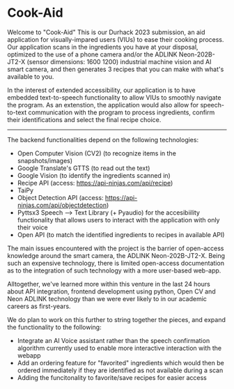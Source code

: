 # Cook-Aid

Welcome to "Cook-Aid"
This is our Durhack 2023 submission, an aid application for visually-impared users (VIUs) to ease their cooking process. Our application scans in the ingredients you have at your disposal, optimized to the use of a phone camera and/or the ADLINK Neon-202B-JT2-X (sensor dimensions: 1600 1200) industrial machine vision and AI smart camera, and then generates 3 recipes that you can make with what's available to you.

In the interest of extended accessibility, our application is to have embedded text-to-speech functionality to allow VIUs to smoothly navigate the program. As an extenstion, the application would also allow for speech-to-text communication with the program to process ingredients, confirm their identifications and select the final recipe choice.

--------
The backend functionalities depend on the following technologies:
- Open Computer Vision (CV2) (to recognize items in the snapshots/images)
- Google Translate's GTTS (to read out the text)
- Google Vision (to identify the ingredients scanned in)
- Recipe API (access: https://api-ninjas.com/api/recipe)
- TaiPy 
- Object Detection API (access: https://api-ninjas.com/api/objectdetection)
- Pyttsx3 Speech --> Text Library (+ Pyaudio) for the accesibiility functionality that allows users to interact with the application with only their voice
- Open API (to match the identified ingredients to recipes in available API)

The main issues encountered with the project is the barrier of open-access knowledge around the smart camera, the ADLINK Neon-202B-JT2-X. Being such an expensive technology, there is limited open-access documentation as to the integration of such technology with a more user-based web-app.

Alltogether, we've learned more within this venture in the last 24 hours about API integration, frontend development using python, Open CV and Neon ADLINK technology than we were ever likely to in our academic careers as first-years.

We do plan to work on this further to string together the pieces, and expand the functionality to the following:
- Integrate an AI Voice assistant rather than the speech confirmation algorithm currently used to enable more interactive interaction with the webapp
- Add an ordering feature for "favorited" ingredients which would then be ordered immediately if they are identified as not available during a scan
- Adding the funcitonality to favorite/save recipes for easier access
